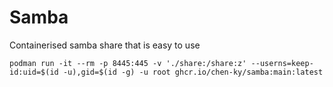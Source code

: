 # Samba

Containerised samba share that is easy to use

`podman run -it --rm -p 8445:445 -v './share:/share:z' --userns=keep-id:uid=$(id -u),gid=$(id -g) -u root ghcr.io/chen-ky/samba:main:latest`

